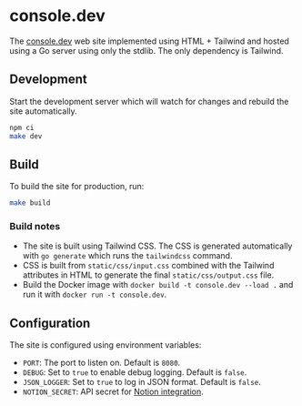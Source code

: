 # console.dev

The [console.dev](https://console.dev) web site implemented using HTML +
Tailwind and hosted using a Go server using only the stdlib. The only dependency
is Tailwind.

## Development

Start the development server which will watch for changes and rebuild the site
automatically.

```sh
npm ci
make dev
```

## Build

To build the site for production, run:

```sh
make build
```

### Build notes

- The site is built using Tailwind CSS. The CSS is generated automatically with
  `go generate` which runs the `tailwindcss` command.
- CSS is built from `static/css/input.css` combined with the Tailwind attributes
  in HTML to generate the final `static/css/output.css` file.
- Build the Docker image with `docker build -t console.dev --load .` and run it
  with `docker run -t console.dev`.

## Configuration

The site is configured using environment variables:

- `PORT`: The port to listen on. Default is `8080`.
- `DEBUG`: Set to `true` to enable debug logging. Default is `false`.
- `JSON_LOGGER`: Set to `true` to log in JSON format. Default is `false`.
- `NOTION_SECRET`: API secret for [Notion
  integration](https://www.notion.so/my-integrations).
